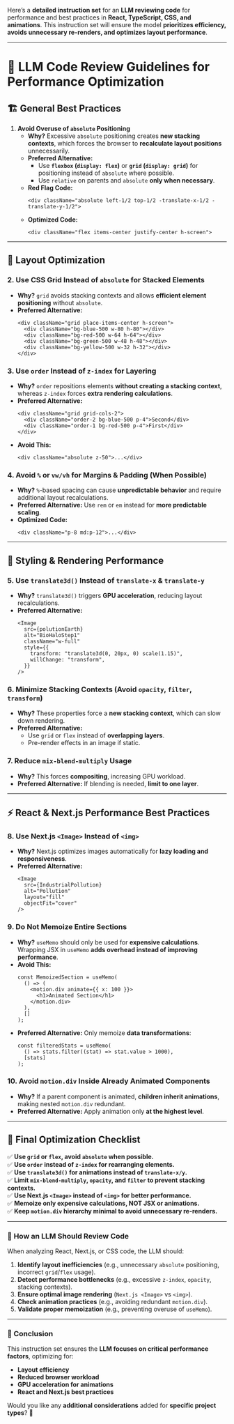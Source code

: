 Here’s a **detailed instruction set** for an **LLM reviewing code** for performance and best practices in **React, TypeScript, CSS, and animations**. This instruction set will ensure the model **prioritizes efficiency, avoids unnecessary re-renders, and optimizes layout performance**.

---

# **📜 LLM Code Review Guidelines for Performance Optimization**

## **🏗️ General Best Practices**

1. **Avoid Overuse of `absolute` Positioning**
   - **Why?** Excessive `absolute` positioning creates **new stacking contexts**, which forces the browser to **recalculate layout positions** unnecessarily.
   - **Preferred Alternative:**
     - Use **`flexbox` (`display: flex`)** or **`grid` (`display: grid`)** for positioning instead of `absolute` where possible.
     - Use `relative` on parents and `absolute` **only when necessary**.
   - **Red Flag Code:**
     ```tsx
     <div className="absolute left-1/2 top-1/2 -translate-x-1/2 -translate-y-1/2">
     ```
   - **Optimized Code:**
     ```tsx
     <div className="flex items-center justify-center h-screen">
     ```

---

## **📐 Layout Optimization**

### 2. **Use CSS Grid Instead of `absolute` for Stacked Elements**

- **Why?** `grid` avoids stacking contexts and allows **efficient element positioning** without `absolute`.
- **Preferred Alternative:**
  ```tsx
  <div className="grid place-items-center h-screen">
    <div className="bg-blue-500 w-80 h-80"></div>
    <div className="bg-red-500 w-64 h-64"></div>
    <div className="bg-green-500 w-48 h-48"></div>
    <div className="bg-yellow-500 w-32 h-32"></div>
  </div>
  ```

### 3. **Use `order` Instead of `z-index` for Layering**

- **Why?** `order` repositions elements **without creating a stacking context**, whereas `z-index` forces **extra rendering calculations**.
- **Preferred Alternative:**
  ```tsx
  <div className="grid grid-cols-2">
    <div className="order-2 bg-blue-500 p-4">Second</div>
    <div className="order-1 bg-red-500 p-4">First</div>
  </div>
  ```
- **Avoid This:**
  ```tsx
  <div className="absolute z-50">...</div>
  ```

### 4. **Avoid `%` or `vw/vh` for Margins & Padding (When Possible)**

- **Why?** `%`-based spacing can cause **unpredictable behavior** and require additional layout recalculations.
- **Preferred Alternative:** Use `rem` or `em` instead for **more predictable scaling**.
- **Optimized Code:**
  ```tsx
  <div className="p-8 md:p-12">...</div>
  ```

---

## **🎨 Styling & Rendering Performance**

### 5. **Use `translate3d()` Instead of `translate-x` & `translate-y`**

- **Why?** `translate3d()` triggers **GPU acceleration**, reducing layout recalculations.
- **Preferred Alternative:**
  ```tsx
  <Image
    src={polutionEarth}
    alt="BioHaloStep1"
    className="w-full"
    style={{
      transform: "translate3d(0, 20px, 0) scale(1.15)",
      willChange: "transform",
    }}
  />
  ```

### 6. **Minimize Stacking Contexts (Avoid `opacity`, `filter`, `transform`)**

- **Why?** These properties force a **new stacking context**, which can slow down rendering.
- **Preferred Alternative:**
  - Use `grid` or `flex` instead of **overlapping layers**.
  - Pre-render effects in an image if static.

### 7. **Reduce `mix-blend-multiply` Usage**

- **Why?** This forces **compositing**, increasing GPU workload.
- **Preferred Alternative:** If blending is needed, **limit to one layer**.

---

## **⚡ React & Next.js Performance Best Practices**

### 8. **Use Next.js `<Image>` Instead of `<img>`**

- **Why?** Next.js optimizes images automatically for **lazy loading and responsiveness**.
- **Preferred Alternative:**
  ```tsx
  <Image
    src={IndustrialPollution}
    alt="Pollution"
    layout="fill"
    objectFit="cover"
  />
  ```

### 9. **Do Not Memoize Entire Sections**

- **Why?** `useMemo` should only be used for **expensive calculations**. Wrapping JSX in `useMemo` **adds overhead instead of improving performance**.
- **Avoid This:**
  ```tsx
  const MemoizedSection = useMemo(
    () => (
      <motion.div animate={{ x: 100 }}>
        <h1>Animated Section</h1>
      </motion.div>
    ),
    []
  );
  ```
- **Preferred Alternative:** Only memoize **data transformations**:
  ```tsx
  const filteredStats = useMemo(
    () => stats.filter((stat) => stat.value > 1000),
    [stats]
  );
  ```

### 10. **Avoid `motion.div` Inside Already Animated Components**

- **Why?** If a parent component is animated, **children inherit animations**, making nested `motion.div` redundant.
- **Preferred Alternative:** Apply animation only **at the highest level**.

---

## **🚀 Final Optimization Checklist**

✅ **Use `grid` or `flex`, avoid `absolute` when possible.**  
✅ **Use `order` instead of `z-index` for rearranging elements.**  
✅ **Use `translate3d()` for animations instead of `translate-x/y`.**  
✅ **Limit `mix-blend-multiply`, `opacity`, and `filter` to prevent stacking contexts.**  
✅ **Use Next.js `<Image>` instead of `<img>` for better performance.**  
✅ **Memoize only expensive calculations, NOT JSX or animations.**  
✅ **Keep `motion.div` hierarchy minimal to avoid unnecessary re-renders.**

---

### 🎯 **How an LLM Should Review Code**

When analyzing React, Next.js, or CSS code, the LLM should:

1. **Identify layout inefficiencies** (e.g., unnecessary `absolute` positioning, incorrect `grid`/`flex` usage).
2. **Detect performance bottlenecks** (e.g., excessive `z-index`, `opacity`, stacking contexts).
3. **Ensure optimal image rendering** (`Next.js <Image>` vs `<img>`).
4. **Check animation practices** (e.g., avoiding redundant `motion.div`).
5. **Validate proper memoization** (e.g., preventing overuse of `useMemo`).

---

### **🚀 Conclusion**

This instruction set ensures the **LLM focuses on critical performance factors**, optimizing for:

- **Layout efficiency**
- **Reduced browser workload**
- **GPU acceleration for animations**
- **React and Next.js best practices**

Would you like any **additional considerations** added for **specific project types**? 🚀
